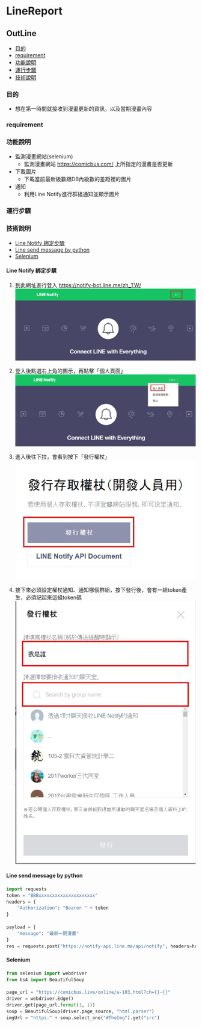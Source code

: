 # LineReport

## OutLine
- [目的](#目的)
- [requirement](#requirement)
- [功能說明](#功能說明)
- [運行步驟](#運行步驟)
- [技術說明](#技術說明)

### 目的
- 想在第一時間就接收到漫畫更新的資訊，以及當期漫畫內容

### requirement

### 功能說明
- 監測漫畫網站(selenium)
    - 監測漫畫網站 https://comicbus.com/ 上所指定的漫畫是否更新
- 下載圖片
    - 下載當前最新級數跟DB內級數的差距裡的圖片
- 通知
    - 利用Line Notify進行群組通知並顯示圖片

### 運行步驟

### 技術說明
- [Line Notify 綁定步驟](#linenotify綁定步驟)
- [Line send message by python](#Linesendmessagebypython)
- [Selenium](#Selenium)

#### Line Notify 綁定步驟
1. 到此網址進行登入 https://notify-bot.line.me/zh_TW/
![image](resource/1.jpg)

2. 登入後點選右上角的圖示，再點擊「個人頁面」
![image](resource/2.jpg)

3. 進入後往下拉，會看到按下「發行權杖」
![image](resource/3.jpg)

4. 接下來必須設定權杖通知、通知哪個群組，按下發行後，會有一組token產生，必須記起來這組token碼
![image](resource/4.jpg)

#### Line send message by python

```python
import requests
token = "BBBxxxxxxxxxxxxxxxxxxxxx"
headers = {
    "Authorization": "Bearer " + token
}

payload = {
    "message": "最新一期漫畫"
}
res = requests.post("https://notify-api.line.me/api/notify", headers=headers, data=payload)
```

#### Selenium

```python
from selenium import webdriver
from bs4 import BeautifulSoup

page_url = "https://comicbus.live/online/a-103.html?ch={}-{}"
driver = webdriver.Edge()
driver.get(page_url.format(1, 1))
soup = BeautifulSoup(driver.page_source, "html.parser")
imgUrl = "https:" + soup.select_one("#TheImg").get("src")
```
